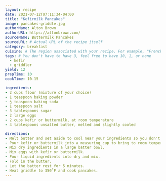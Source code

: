 ```yaml
---
layout: recipe
date: 2021-07-12T07:11:34-04:00
title: "Kefirmilk Pancakes" 
image: pancakes-griddle.jpg
authorName: Alton Brown
authorURL: https://altonbrown.com/
sourceName: Buttermilk Pancakes
sourceURL: # Actual URL of the recipe itself
category: breakfast
cuisine: # The region associated with your recipe. For example, "French", Mediterranean", or "American".
tags: # You don't have to have 3, feel free to have 10, 1, or none
  - kefir
  - griddler
yield: 12
prepTime: 10
cookTime: 10-15 

ingredients:
- 2 cups flour (mixture of your choice)
- 1 teaspoon baking powder
- ½ teaspoon baking soda
- 1 teaspoon salt
- 3 tablespoons sugar
- 2 large eggs
- 2 cups kefir or buttermilk, at room temperature
- 4 tablespoons unsalted butter, melted and slightly cooled

directions:
- Melt butter and set aside to cool near your ingredients so you don't forget it.
- Pour kefir or buttermilk into a measuring cup to bring to room temperature.
- Mix dry ingredients in a large batter bowl.
- Mix eggs with kefir or buttermilk.
- Pour liquid ingredients into dry and mix.
- Fold in the butter.
- Let the batter rest for 5 minutes.
- Heat griddle to 350˚F and cook pancakes.
---
```

